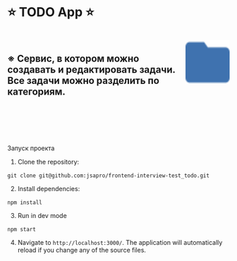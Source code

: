 # ⭐ TODO App ⭐

<br/>

<img align="right" src="./src/assets/images/folder.svg" height="100" width="100">

## ※ Сервис, в котором можно создавать и редактировать задачи. Все задачи можно разделить по категориям.

<br clear="right"/>

## &nbsp;

Запуск проекта

1. Clone the repository:

```shell
git clone git@github.com:jsapro/frontend-interview-test_todo.git
```

2. Install dependencies:

```shell
npm install
```

3. Run in dev mode

```shell
npm start
```

4. Navigate to `http://localhost:3000/`. The application will automatically reload if you change any of the source files.
